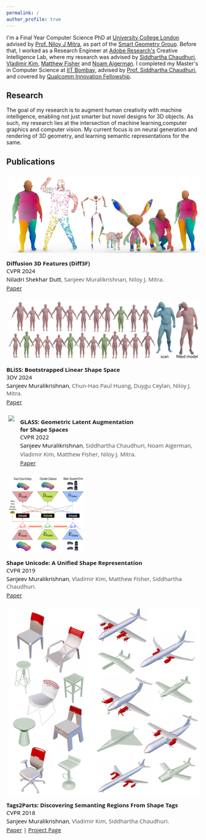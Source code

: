 ```yaml
---
permalink: /
author_profile: true
---
```


I'm a Final Year Computer Science PhD at [University College London](https://www.ucl.ac.uk/) advised by [Prof. Niloy J Mitra](http://www0.cs.ucl.ac.uk/staff/n.mitra/), as part of the [Smart Geometry Group](https://geometry.cs.ucl.ac.uk/).
Before that, I worked as a Research Engineer at [Adobe Research's](https://research.adobe.com/) Creative Intelligence Lab, where my research was advised by [Siddhartha Chaudhuri](https://www.cse.iitb.ac.in/~sidch/index.html), [Vladimir Kim](http://www.vovakim.com/), [Matthew Fisher](https://techmatt.github.io/) and [Noam Aigerman](https://noamaig.github.io/).
I completed my Master's in Computer Science at [IIT Bombay](http://www.iitb.ac.in/), advised by [Prof. Siddhartha Chaudhuri](https://www.cse.iitb.ac.in/~sidch), and covered by [Qualcomm Innovation Fellowship](https://www.qualcomm.com/invention/research/university-relations/innovation-fellowship/winners). 


Research
--------

The goal of my research is to augment human creativity with machine intelligence, enabling not just smarter but novel designs for 3D objects. As such, my research lies at the intersection of machine learning,computer graphics and computer vision. My current focus is on neural generation and rendering of 3D geometry, and learning semantic representations for the same.


Publications
------------

<div style="display:block;font-size:15px;font-family:'Open Sans',sans-serif">
<ol style="padding:0px;list-style-type:none">

<li style="padding-bottom:20px; position:relative;">

<img style="float: left; padding:5px; margin-right:10px; max-width:100%; max-height:100%" src="images/diff3f.jpeg">

<div style="float:left;padding-top:12px">
<b>Diffusion 3D Features (Diff3F)</b>
<br>
<span style="font-size:101%; color:rgb(0,10,0)">CVPR 2024</span>
<br>
<div style="padding-top:2px">
<span style="display:block; color:rgb(80,80,80);padding-bottom:3px;">
<span style="font-size:101%; color:rgb(0,10,0);">Niladri Shekhar Dutt</span>, Sanjeev Muralikrishnan, Niloy J. Mitra.
</span>
<a href="https://arxiv.org/abs/2311.17024">Paper</a>
</div>
</div>
<div style="clear:both"></div>
</li>


<li style="padding-bottom:20px; position:relative;">

<img style="float: left; padding:5px; margin-right:10px; max-width:100%; max-height:100%" src="images/bliss.png">

<div style="float:left;padding-top:12px">
<b>BLiSS: Bootstrapped Linear Shape Space</b>
<br>
<span style="font-size:101%; color:rgb(0,10,0)">3DV 2024</span>
<br>
<div style="padding-top:2px">
<span style="display:block; color:rgb(80,80,80);padding-bottom:3px;">
<span style="font-size:101%; color:rgb(0,10,0);">Sanjeev Muralikrishnan</span>, Chun-Hao Paul Huang, Duygu Ceylan, Niloy J. Mitra.
</span>
<a href="https://arxiv.org/abs/2309.01765">Paper</a>
</div>
</div>
<div style="clear:both"></div>
</li>

<li style="padding-bottom:20px; position:relative;">

<img style="float: left; padding:5px; margin-right:10px; max-width:100%; max-height:100%" src="images/glass.png">

<div style="float:left;padding-top:12px">
<b>GLASS: Geometric Latent Augmentation</b>
<br>
<b> for Shape Spaces</b>
<br>
<span style="font-size:101%; color:rgb(0,10,0)">CVPR 2022</span>
<br>
<div style="padding-top:2px">
<span style="display:block; color:rgb(80,80,80);padding-bottom:3px;">
<span style="font-size:101%; color:rgb(0,10,0);">Sanjeev Muralikrishnan</span>, Siddhartha Chaudhuri, Noam Aigerman,
</span>
<span style="display:block; color:rgb(80,80,80);padding-bottom:3px;">
Vladimir Kim, Matthew Fisher, Niloy J. Mitra.
</span>
<a href="https://arxiv.org/abs/2108.03225">Paper</a>
</div>
</div>
<div style="clear:both"></div>
</li>

<li style="padding-bottom:20px; position:relative;">

<img style="float: left;width:200px;height:200px; padding:5px; margin-right:10px; max-width:100%; max-height:100%" src="images/shapeunicode.png">

<div style="float:left;padding-top:12px">
<b>Shape Unicode: A Unified Shape Representation</b>
<br>
<span style="font-size:101%; color:rgb(0,10,0)">CVPR 2019</span>
<br>
<div style="padding-top:2px">
<span style="display:block; color:rgb(80,80,80);padding-bottom:3px">
<span style="font-size:101%; color:rgb(0,10,0)">Sanjeev Muralikrishnan</span>, Vladimir Kim, Matthew Fisher, Siddhartha Chaudhuri.
</span>
<a href="https://openaccess.thecvf.com/content_CVPR_2019/papers/Muralikrishnan_Shape_Unicode_A_Unified_Shape_Representation_CVPR_2019_paper.pdf">Paper</a>
</div>
</div>
<div style="clear:both"></div>
</li>

<li style="padding-bottom:20px;position:relative;">

<img style="float: left; padding:5px; margin-right:10px; max-width:100%; max-height:100%" src="images/tags2parts.png">

<div style="float:left;padding-top:12px">
<b>Tags2Parts: Discovering Semanting Regions From Shape Tags</b>
<br>
<span style="font-size:101%; color:rgb(0,10,0)">CVPR 2018</span>
<br>
<div style="padding-top:2px">
<span style="display:block; color:rgb(80,80,80);padding-bottom:3px">
<span style="font-size:101%; color:rgb(0,10,0)">Sanjeev Muralikrishnan</span>, Vladimir Kim, Siddhartha Chaudhuri.
</span>
<a href="https://arxiv.org/pdf/1708.06673.pdf">Paper</a>
 | <a href="https://www.cse.iitb.ac.in/~sidch/projects/tags2parts/index.html">Project Page</a>
</div>
</div>

<div style="clear:both"></div>
</li>

</ol>
</div>
